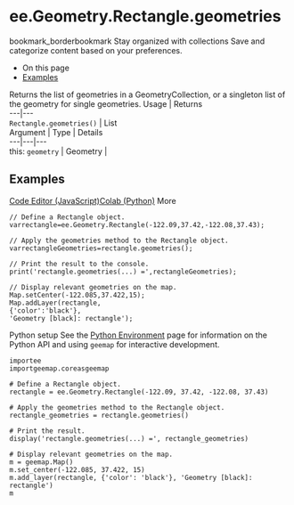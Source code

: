 
#  ee.Geometry.Rectangle.geometries
bookmark_borderbookmark Stay organized with collections  Save and categorize content based on your preferences.
  * On this page
  * [Examples](https://developers.google.com/earth-engine/apidocs/ee-geometry-rectangle-geometries#examples)


Returns the list of geometries in a GeometryCollection, or a singleton list of the geometry for single geometries.
Usage | Returns  
---|---  
`Rectangle.geometries()` | List  
Argument | Type | Details  
---|---|---  
this: `geometry` | Geometry |   
## Examples
[Code Editor (JavaScript)](https://developers.google.com/earth-engine/apidocs/ee-geometry-rectangle-geometries#code-editor-javascript-sample)[Colab (Python)](https://developers.google.com/earth-engine/apidocs/ee-geometry-rectangle-geometries#colab-python-sample) More
```
// Define a Rectangle object.
varrectangle=ee.Geometry.Rectangle(-122.09,37.42,-122.08,37.43);

// Apply the geometries method to the Rectangle object.
varrectangleGeometries=rectangle.geometries();

// Print the result to the console.
print('rectangle.geometries(...) =',rectangleGeometries);

// Display relevant geometries on the map.
Map.setCenter(-122.085,37.422,15);
Map.addLayer(rectangle,
{'color':'black'},
'Geometry [black]: rectangle');
```
Python setup
See the [ Python Environment](https://developers.google.com/earth-engine/guides/python_install) page for information on the Python API and using `geemap` for interactive development.
```
importee
importgeemap.coreasgeemap
```
```
# Define a Rectangle object.
rectangle = ee.Geometry.Rectangle(-122.09, 37.42, -122.08, 37.43)

# Apply the geometries method to the Rectangle object.
rectangle_geometries = rectangle.geometries()

# Print the result.
display('rectangle.geometries(...) =', rectangle_geometries)

# Display relevant geometries on the map.
m = geemap.Map()
m.set_center(-122.085, 37.422, 15)
m.add_layer(rectangle, {'color': 'black'}, 'Geometry [black]: rectangle')
m
```

